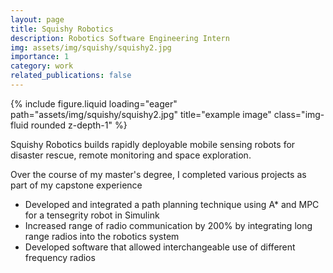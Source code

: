 ```yaml
---
layout: page
title: Squishy Robotics
description: Robotics Software Engineering Intern
img: assets/img/squishy/squishy2.jpg
importance: 1
category: work
related_publications: false
---
```


<div class="row">
    <div class="col-sm mt-3 mt-md-0">
        {% include figure.liquid loading="eager" path="assets/img/squishy/squishy2.jpg" title="example image" class="img-fluid rounded z-depth-1" %}
    </div>
</div>
<div class="caption">
</div>


Squishy Robotics builds rapidly deployable mobile sensing robots for disaster rescue, remote monitoring and space exploration.

Over the course of my master's degree, I completed various projects as part of my capstone experience
- Developed and integrated a path planning technique using A* and MPC for a tensegrity robot in Simulink
- Increased range of radio communication by 200% by integrating long range radios into the robotics system 
- Developed software that allowed interchangeable use of different frequency radios